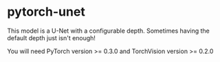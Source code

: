 # pytorch-unet
This model is a U-Net with a configurable depth. Sometimes having the default depth just isn't enough!

You will need PyTorch version >= 0.3.0 and TorchVision version >= 0.2.0
